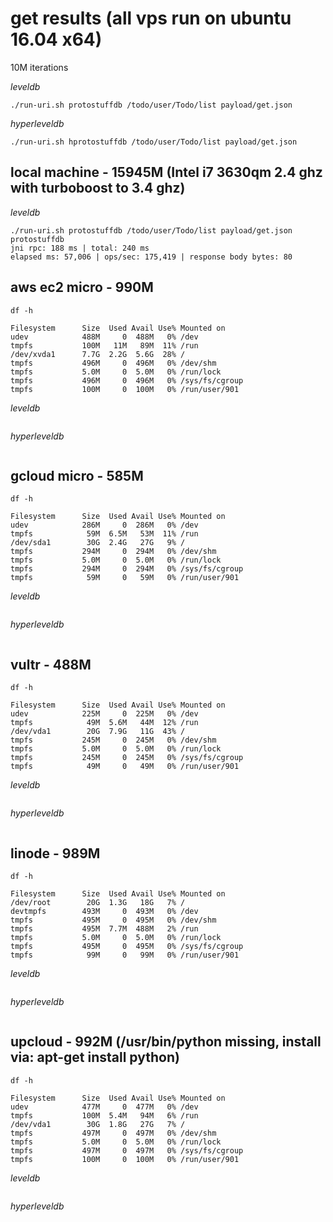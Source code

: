 # get results (all vps run on ubuntu 16.04 x64)

10M iterations

*leveldb*
```
./run-uri.sh protostuffdb /todo/user/Todo/list payload/get.json
```

*hyperleveldb*
```
./run-uri.sh hprotostuffdb /todo/user/Todo/list payload/get.json
```

## local machine - 15945M (Intel i7 3630qm 2.4 ghz with turboboost to 3.4 ghz)

*leveldb*
```
./run-uri.sh protostuffdb /todo/user/Todo/list payload/get.json
protostuffdb
jni rpc: 188 ms | total: 240 ms
elapsed ms: 57,006 | ops/sec: 175,419 | response body bytes: 80
```

## aws ec2 micro - 990M
`df -h`
```
Filesystem      Size  Used Avail Use% Mounted on
udev            488M     0  488M   0% /dev
tmpfs           100M   11M   89M  11% /run
/dev/xvda1      7.7G  2.2G  5.6G  28% /
tmpfs           496M     0  496M   0% /dev/shm
tmpfs           5.0M     0  5.0M   0% /run/lock
tmpfs           496M     0  496M   0% /sys/fs/cgroup
tmpfs           100M     0  100M   0% /run/user/901
```

*leveldb*
```

```

*hyperleveldb*
```

```

## gcloud micro - 585M
`df -h`
```
Filesystem      Size  Used Avail Use% Mounted on
udev            286M     0  286M   0% /dev
tmpfs            59M  6.5M   53M  11% /run
/dev/sda1        30G  2.4G   27G   9% /
tmpfs           294M     0  294M   0% /dev/shm
tmpfs           5.0M     0  5.0M   0% /run/lock
tmpfs           294M     0  294M   0% /sys/fs/cgroup
tmpfs            59M     0   59M   0% /run/user/901
```

*leveldb*
```

```

*hyperleveldb*
```

```

## vultr - 488M
`df -h`
```
Filesystem      Size  Used Avail Use% Mounted on
udev            225M     0  225M   0% /dev
tmpfs            49M  5.6M   44M  12% /run
/dev/vda1        20G  7.9G   11G  43% /
tmpfs           245M     0  245M   0% /dev/shm
tmpfs           5.0M     0  5.0M   0% /run/lock
tmpfs           245M     0  245M   0% /sys/fs/cgroup
tmpfs            49M     0   49M   0% /run/user/901
```

*leveldb*
```

```

*hyperleveldb*
```

```

## linode - 989M
`df -h`
```
Filesystem      Size  Used Avail Use% Mounted on
/dev/root        20G  1.3G   18G   7% /
devtmpfs        493M     0  493M   0% /dev
tmpfs           495M     0  495M   0% /dev/shm
tmpfs           495M  7.7M  488M   2% /run
tmpfs           5.0M     0  5.0M   0% /run/lock
tmpfs           495M     0  495M   0% /sys/fs/cgroup
tmpfs            99M     0   99M   0% /run/user/901
```

*leveldb*
```

```

*hyperleveldb*
```

```

## upcloud - 992M (/usr/bin/python missing, install via: apt-get install python)
`df -h`
```
Filesystem      Size  Used Avail Use% Mounted on
udev            477M     0  477M   0% /dev
tmpfs           100M  5.4M   94M   6% /run
/dev/vda1        30G  1.8G   27G   7% /
tmpfs           497M     0  497M   0% /dev/shm
tmpfs           5.0M     0  5.0M   0% /run/lock
tmpfs           497M     0  497M   0% /sys/fs/cgroup
tmpfs           100M     0  100M   0% /run/user/901
```

*leveldb*
```

```

*hyperleveldb*
```

```

